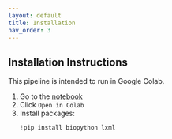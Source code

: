 ```yaml
---
layout: default
title: Installation
nav_order: 3
---
```


## Installation Instructions

This pipeline is intended to run in Google Colab.

1. Go to the [notebook](https://github.com/luquelab/bioinformatics-teamCanes/tree/main)
2. Click `Open in Colab`
3. Install packages:
   ```python
   !pip install biopython lxml
